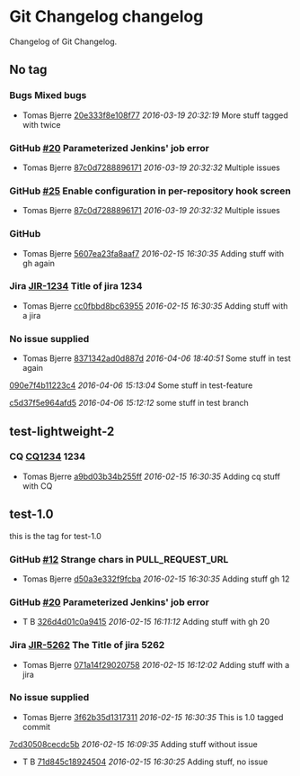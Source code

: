 # Git Changelog changelog

Changelog of Git Changelog.

## No tag

### Bugs Mixed bugs
* Tomas Bjerre
[20e333f8e108f77](https://server/20e333f8e108f77) *2016-03-19 20:32:19*
More stuff tagged with  twice


### GitHub [#20](https://github.com/tomasbjerre/pull-request-notifier-for-bitbucket/issues/20) Parameterized Jenkins&#39; job error
* Tomas Bjerre
[87c0d7288896171](https://server/87c0d7288896171) *2016-03-19 20:32:32*
Multiple issues


### GitHub [#25](https://github.com/tomasbjerre/pull-request-notifier-for-bitbucket/issues/25) Enable  configuration in per-repository hook screen
* Tomas Bjerre
[87c0d7288896171](https://server/87c0d7288896171) *2016-03-19 20:32:32*
Multiple issues


### GitHub 
* Tomas Bjerre
[5607ea23fa8aaf7](https://server/5607ea23fa8aaf7) *2016-02-15 16:30:35*
Adding stuff
 with gh again


### Jira [JIR-1234](https://jiraserver/jira/browse/JIR-1234) Title of jira 1234
* Tomas Bjerre
[cc0fbbd8bc63955](https://server/cc0fbbd8bc63955) *2016-02-15 16:30:35*
Adding stuff with a jira


### No issue supplied 
* Tomas Bjerre
[8371342ad0d887d](https://server/8371342ad0d887d) *2016-04-06 18:40:51*
Some stuff in test again

[090e7f4b11223c4](https://server/090e7f4b11223c4) *2016-04-06 15:13:04*
Some stuff in test-feature

[c5d37f5e964afd5](https://server/c5d37f5e964afd5) *2016-04-06 15:12:12*
some stuff in test branch


## test-lightweight-2

### CQ [CQ1234](http://cq/1234) 1234
* Tomas Bjerre
[a9bd03b34b255ff](https://server/a9bd03b34b255ff) *2016-02-15 16:30:35*
Adding cq stuff with CQ


## test-1.0
this is the tag for test-1.0&#10;
### GitHub [#12](https://github.com/tomasbjerre/pull-request-notifier-for-bitbucket/issues/12) Strange chars in PULL_REQUEST_URL
* Tomas Bjerre
[d50a3e332f9fcba](https://server/d50a3e332f9fcba) *2016-02-15 16:30:35*
Adding stuff  gh 12


### GitHub [#20](https://github.com/tomasbjerre/pull-request-notifier-for-bitbucket/issues/20) Parameterized Jenkins&#39; job error
* T B
[326d4d01c0a9415](https://server/326d4d01c0a9415) *2016-02-15 16:11:12*
Adding stuff with gh 20


### Jira [JIR-5262](https://jiraserver/jira/browse/JIR-5262) The Title of jira 5262
* Tomas Bjerre
[071a14f29020758](https://server/071a14f29020758) *2016-02-15 16:12:02*
Adding stuff with a jira


### No issue supplied 
* Tomas Bjerre
[3f62b35d1317311](https://server/3f62b35d1317311) *2016-02-15 16:30:35*
This is 1.0 tagged commit

[7cd30508cecdc5b](https://server/7cd30508cecdc5b) *2016-02-15 16:09:35*
Adding stuff without issue


* T B
[71d845c18924504](https://server/71d845c18924504) *2016-02-15 16:30:25*
Adding stuff, no issue